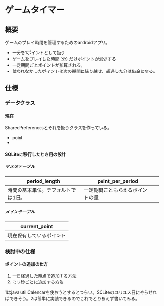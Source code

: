 # ゲームタイマー

## 概要

ゲームのプレイ時間を管理するためのandroidアプリ。

* 一分を1ポイントとして扱う
* ゲームをプレイした時間 (分) だけポイントが減少する
* 一定期間ごとポイントが加算される。
* 使われなかったポイントは次の期間に繰り越せ、超過した分は借金になる。 

## 仕様
### データクラス
#### 現在
SharedPreferencesとそれを扱うクラスを作っている。
* point
* 
#### SQLiteに移行したとき用の設計

##### マスタテーブル

| period_length                       | point_per_period                 |      |
| ----------------------------------- | -------------------------------- | ---- |
| 時間の基本単位。デフォルトでは1日。 | 一定期間ごともらえるポイントの量 |      |



##### メインテーブル

| current_point            |
| ------------------------ |
| 現在保有しているポイント |

### 検討中の仕様
#### ポイントの追加の仕方

1. 一日経過した時点で追加する方法
2. ミリ秒ごとに追加する方法

1はjava.util.Calendarを使おうとするとつらい。SQLiteのユリユス日にやらせればできそう。2は簡単に実装できるのでこれでとりあえず書いてみる。